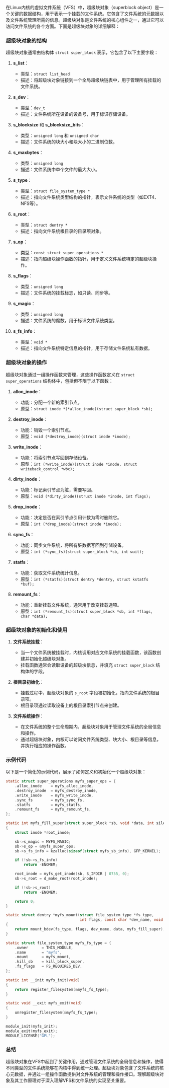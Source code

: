 在Linux内核的虚拟文件系统（VFS）中，超级块对象（superblock object）是一个关键的数据结构，用于表示一个挂载的文件系统。它包含了文件系统的元数据以及文件系统管理所需的信息。超级块对象是文件系统的核心组件之一，通过它可以访问文件系统的各个方面。下面是超级块对象的详细解释：

### 超级块对象的结构

超级块对象通常由结构体 `struct super_block` 表示，它包含了以下主要字段：

1. **s_list**：
    - 类型：`struct list_head`
    - 描述：将超级块对象链接到一个全局超级块链表中，用于管理所有挂载的文件系统。

2. **s_dev**：
    - 类型：`dev_t`
    - 描述：文件系统所在设备的设备号，用于标识存储设备。

3. **s_blocksize** 和 **s_blocksize_bits**：
    - 类型：`unsigned long` 和 `unsigned char`
    - 描述：文件系统的块大小和块大小的二进制位数。

4. **s_maxbytes**：
    - 类型：`unsigned long`
    - 描述：文件系统中单个文件的最大大小。

5. **s_type**：
    - 类型：`struct file_system_type *`
    - 描述：指向文件系统类型结构的指针，表示文件系统的类型（如EXT4、NFS等）。

6. **s_root**：
    - 类型：`struct dentry *`
    - 描述：指向文件系统根目录的目录项对象。

7. **s_op**：
    - 类型：`const struct super_operations *`
    - 描述：指向超级块操作函数的指针，用于定义文件系统特定的超级块操作。

8. **s_flags**：
    - 类型：`unsigned long`
    - 描述：文件系统的挂载标志，如只读、同步等。

9. **s_magic**：
    - 类型：`unsigned long`
    - 描述：文件系统的魔数，用于标识文件系统类型。

10. **s_fs_info**：
    - 类型：`void *`
    - 描述：指向文件系统特定信息的指针，用于存储文件系统私有数据。

### 超级块对象的操作

超级块对象通过一组操作函数来管理，这些操作函数定义在 `struct super_operations` 结构体中，包括但不限于以下函数：

1. **alloc_inode**：
    - 功能：分配一个新的索引节点。
    - 原型：`struct inode *(*alloc_inode)(struct super_block *sb);`

2. **destroy_inode**：
    - 功能：销毁一个索引节点。
    - 原型：`void (*destroy_inode)(struct inode *inode);`

3. **write_inode**：
    - 功能：将索引节点写回到存储设备。
    - 原型：`int (*write_inode)(struct inode *inode, struct writeback_control *wbc);`

4. **dirty_inode**：
    - 功能：标记索引节点为脏，需要写回。
    - 原型：`void (*dirty_inode)(struct inode *inode, int flags);`

5. **drop_inode**：
    - 功能：决定是否在索引节点引用计数为零时删除它。
    - 原型：`int (*drop_inode)(struct inode *inode);`

6. **sync_fs**：
    - 功能：同步文件系统，将所有脏数据写回到存储设备。
    - 原型：`int (*sync_fs)(struct super_block *sb, int wait);`

7. **statfs**：
    - 功能：获取文件系统统计信息。
    - 原型：`int (*statfs)(struct dentry *dentry, struct kstatfs *buf);`

8. **remount_fs**：
    - 功能：重新挂载文件系统，通常用于改变挂载选项。
    - 原型：`int (*remount_fs)(struct super_block *sb, int *flags, char *data);`

### 超级块对象的初始化和使用

1. **文件系统挂载**：
    - 当一个文件系统被挂载时，内核调用对应文件系统的挂载函数，该函数创建并初始化超级块对象。
    - 挂载函数通常会读取设备的超级块信息，并填充 `struct super_block` 结构体的字段。

2. **根目录初始化**：
    - 挂载过程中，超级块对象的 `s_root` 字段被初始化，指向文件系统的根目录项。
    - 根目录项通过读取设备上的根目录索引节点来创建。

3. **文件系统操作**：
    - 在文件系统的整个生命周期内，超级块对象用于管理文件系统的全局信息和操作。
    - 通过超级块对象，内核可以访问文件系统类型、块大小、根目录等信息，并执行相应的操作函数。

### 示例代码

以下是一个简化的示例代码，展示了如何定义和初始化一个超级块对象：

```c
static struct super_operations myfs_super_ops = {
    .alloc_inode    = myfs_alloc_inode,
    .destroy_inode  = myfs_destroy_inode,
    .write_inode    = myfs_write_inode,
    .sync_fs        = myfs_sync_fs,
    .statfs         = myfs_statfs,
    .remount_fs     = myfs_remount_fs,
};

static int myfs_fill_super(struct super_block *sb, void *data, int silent)
{
    struct inode *root_inode;

    sb->s_magic = MYFS_MAGIC;
    sb->s_op = &myfs_super_ops;
    sb->s_fs_info = kzalloc(sizeof(struct myfs_sb_info), GFP_KERNEL);

    if (!sb->s_fs_info)
        return -ENOMEM;

    root_inode = myfs_get_inode(sb, S_IFDIR | 0755, 0);
    sb->s_root = d_make_root(root_inode);

    if (!sb->s_root)
        return -ENOMEM;

    return 0;
}

static struct dentry *myfs_mount(struct file_system_type *fs_type,
                                 int flags, const char *dev_name, void *data)
{
    return mount_bdev(fs_type, flags, dev_name, data, myfs_fill_super);
}

static struct file_system_type myfs_fs_type = {
    .owner      = THIS_MODULE,
    .name       = "myfs",
    .mount      = myfs_mount,
    .kill_sb    = kill_block_super,
    .fs_flags   = FS_REQUIRES_DEV,
};

static int __init myfs_init(void)
{
    return register_filesystem(&myfs_fs_type);
}

static void __exit myfs_exit(void)
{
    unregister_filesystem(&myfs_fs_type);
}

module_init(myfs_init);
module_exit(myfs_exit);
MODULE_LICENSE("GPL");
```

### 总结

超级块对象在VFS中起到了关键作用，通过管理文件系统的全局信息和操作，使得不同类型的文件系统能够在内核中得到统一处理。超级块对象包含了文件系统的核心元数据，并通过一组操作函数提供对文件系统的管理和操作接口。理解超级块对象及其工作原理对于深入理解VFS和文件系统的实现至关重要。
